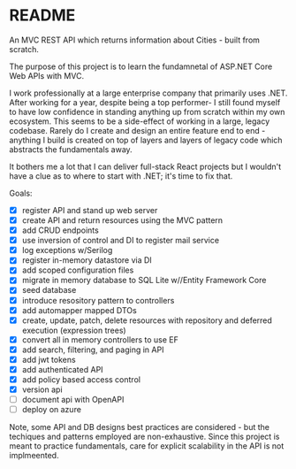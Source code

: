 # README
An MVC REST API which returns information about Cities - built from scratch.

The purpose of this project is to learn the fundamnetal of ASP.NET Core Web APIs with MVC. 

I work professionally at a large enterprise company that primarily uses .NET. After working for a year, despite being a top performer- I still
found myself to have low confidence in standing anything up from scratch within my own ecosystem. This seems to be a side-effect of working in a
large, legacy codebase. Rarely do I create and design an entire feature end to end - anything I build is created on top of layers and layers of legacy
code which abstracts the fundamentals away. 

It bothers me a lot that I can deliver full-stack React projects but I wouldn't have a clue as to where to start with .NET; it's time to fix that.

Goals:
- [x] register API and stand up web server
- [x] create API and return resources using the MVC pattern
- [x] add CRUD endpoints
- [x] use inversion of control and DI to register mail service
- [x] log exceptions w/Serilog
- [x] register in-memory datastore via DI
- [x] add scoped configuration files
- [x] migrate in memory database to SQL Lite w//Entity Framework Core
- [x] seed database
- [x] introduce resository pattern to controllers
- [x] add automapper mapped DTOs
- [x] create, update, patch, delete resources with repository and deferred execution (expression trees)
- [x] convert all in memory controllers to use EF
- [x] add search, filtering, and paging in API
- [x] add jwt tokens
- [x] add authenticated API
- [x] add policy based access control
- [x] version api
- [ ] document api with OpenAPI
- [ ] deploy on azure

Note, some API and DB designs best practices are considered - but the techiques and patterns employed are non-exhaustive. Since this project is meant to practice fundamentals, care for explicit scalability in the API is not implmeented.